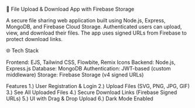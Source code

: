 🔐 File Upload & Download App with Firebase Storage

A secure file sharing web application built using Node.js, Express, MongoDB, and Firebase Cloud Storage. Authenticated users can upload, view, and download their files. The app uses signed URLs from Firebase to protect download links.

🌐 Tech Stack

Frontend: EJS, Tailwind CSS, Flowbite, Remix Icons
Backend: Node.js, Express.js
Database: MongoDB
Authentication: JWT-based (custom middleware)
Storage: Firebase Storage (v4 signed URLs)

Features
1.) User Registration & Login
2.) Upload Files (SVG, PNG, JPG, GIF)
3.) See All Uploaded Files
4.) Secure Download Links (Firebase Signed URLs)
5.) UI with Drag & Drop Upload
6.) Dark Mode Enabled
